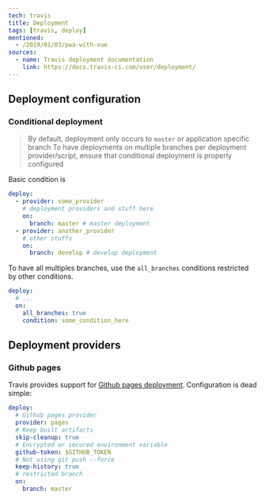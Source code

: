 ```yaml
---
tech: travis
title: Deployment
tags: [travis, deploy]
mentioned:
  - /2019/01/03/pwa-with-vue
sources:
  - name: Travis deployment documentation
    link: https://docs.travis-ci.com/user/deployment/
---
```


## Deployment configuration

### Conditional deployment

> By default, deployment only occurs to `master` or application specific branch
> To have deployments on multiple branches per deployment provider/script,
> ensure that conditional deployment is properly configured

Basic condition is

```yaml
deploy:
  - provider: some_provider
    # deployment providers and stuff here
    on:
      branch: master # master deployment
  - provider: another_provider
    # other stuffs
    on:
      branch: develop # develop deployment
```

To have all multiples branches, use the `all_branches` conditions restricted by
other conditions.

```yaml
deploy:
  # ...
  on:
    all_branches: true
    condition: some_condition_here
```

## Deployment providers

### Github pages

Travis provides support for [Github pages deployment](https://docs.travis-ci.com/user/deployment/pages/).
Configuration is dead simple:

```yaml
deploy:
  # Github pages provider
  provider: pages
  # Keep built artifacts
  skip-cleanup: true
  # Encrypted or secured environment variable
  github-token: $GITHUB_TOKEN
  # Not using git push --force
  keep-history: true
  # restricted branch
  on:
    branch: master
```
